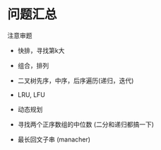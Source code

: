 # 问题汇总

注意审题

- 快排，寻找第k大
- 组合，排列
- 二叉树先序，中序，后序遍历(递归，迭代)
- LRU, LFU
- 动态规划

- 寻找两个正序数组的中位数 (二分和递归都搞一下)
- 最长回文子串 (manacher)

